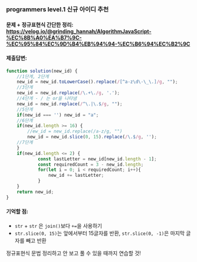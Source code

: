 ### programmers level.1 신규 아이디 추천
#### 문제 + 정규표현식 간단한 정리: https://velog.io/@grinding_hannah/AlgorithmJavaScript-%EC%8B%A0%EA%B7%9C-%EC%95%84%EC%9D%B4%EB%94%94-%EC%B6%94%EC%B2%9C


#### 제출답변:
```js
function solution(new_id) {
    //1단계, 2단계
    new_id = new_id.toLowerCase().replace(/[^a-z\d\-\_\.]/g, "");
    //3단계
    new_id = new_id.replace(/\.+\./g, '.');
    //4단계 - / 는 or을 나타냄
    new_id = new_id.replace(/^\.|\.$/g, "");
    //5단계
    if(new_id === '') new_id = "a";
    //6단계
    if(new_id.length >= 16) {
        //ew_id = new_id.replace(/a-z/g, "")
        new_id = new_id.slice(0, 15).replace(/\.$/g, '');
    //7단계
    }
    if(new_id.length <= 2) {
            const lastLetter = new_id[new_id.length - 1];
            const requiredCount = 3 - new_id.length;
            for(let i = 0; i < requiredCount; i++){
                new_id += lastLetter;
            }
    }
    return new_id;
}
```
#### 기억할 점:
- `str` + `str` 은 `join()`보다 `+=`을 사용하기
- `str.slice(0, 15)`는 앞에서부터 15글자를 반환, `str.slice(0, -1)`은 마지막 글자를 빼고 반환

정규표현식 문법 정리하고 안 보고 풀 수 있을 때까지 연습할 것!